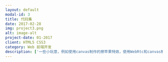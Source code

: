 ```yaml
---
layout: default
modal-id: 3
title: 代码集
date: 2017-02-28
img: project3.png
alt: image-alt
project-date: 01-2017
client: HTML5 CSS3
category: Web 前端开发
description: ['一些小玩意，例如使用canvas制作的擦苹果特效，使用WebRtc和canvas制作的相机（只有google浏览器支持），还有用node写的爬取知乎图片的爬虫等等小玩意']
---
```

